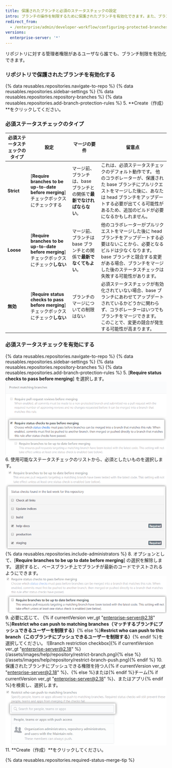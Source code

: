 ```yaml
---
title: 保護されたブランチと必須のステータスチェックの設定
intro: ブランチの操作を制限するために保護されたブランチを有効化できます。また、ブランチがプルリクエストでマージされる前、あるいはローカルブランチへのコミットが保護されたリモートブランチへプッシュされる前に、必須のステータスチェックを強制することができます。
redirect_from:
  - /enterprise/admin/developer-workflow/configuring-protected-branches-and-required-status-checks
versions:
  enterprise-server: '*'
---
```


リポジトリに対する管理者権限があるユーザなら誰でも、ブランチ制限を有効化できます。

### リポジトリで保護されたブランチを有効化する

{% data reusables.repositories.navigate-to-repo %}
{% data reusables.repositories.sidebar-settings %}
{% data reusables.repositories.repository-branches %}
{% data reusables.repositories.add-branch-protection-rules %}
5. **Create（作成）**をクリックしてください。

### 必須ステータスチェックのタイプ

| 必須ステータスチェックのタイプ | 設定                                                                          | マージの要件                                    | 留意点                                                                                                                               |
| --------------- | --------------------------------------------------------------------------- | ----------------------------------------- | --------------------------------------------------------------------------------------------------------------------------------- |
| **Strict**      | [**Require branches to be up-to-date before merging**] チェックボックスにチェックする      | マージ前、ブランチは、base ブランチとの関係で**最新でなければならない**。 | これは、必須ステータスチェックのデフォルト動作です。 他のコラボレーターが、保護された base ブランチにプルリクエストをマージした後に、あなたは head ブランチをアップデートする必要が出てくる可能性があるため、追加のビルドが必要になるかもしれません。 |
| **Loose**       | [**Require branches to be up-to-date before merging**] チェックボックスにチェック**しない** | マージ前、ブランチは base ブランチとの関係で**最新でなくてもよい**。   | 他のコラボレーターがプルリクエストをマージした後に head ブランチをアップデートする必要はないことから、必要となるビルドは少なくなります。 base ブランチと競合する変更がある場合、ブランチをマージした後のステータスチェックは失敗する可能性があります。 |
| **無効**          | [**Require status checks to pass before merging**] チェックボックスにチェック**しない**     | ブランチのマージについての制限はない                        | 必須ステータスチェックが有効化されていない場合、base ブランチにあわせてアップデートされているかどうかに関わらず、コラボレーターはいつでもブランチをマージできます。 このことで、変更の競合が発生する可能性が高まります。                   |

### 必須ステータスチェックを有効にする

{% data reusables.repositories.navigate-to-repo %}
{% data reusables.repositories.sidebar-settings %}
{% data reusables.repositories.repository-branches %}
{% data reusables.repositories.add-branch-protection-rules %}
5. [**Require status checks to pass before merging**] を選択します。 ![必須ステータスチェックのオプション](/assets/images/help/repository/required-status-checks.png)
6. 使用可能なステータスチェックのリストから、必須としたいものを選択します。 ![利用可能なステータスチェックの一覧](/assets/images/help/repository/required-statuses-list.png)
{% data reusables.repositories.include-administrators %}
8. オプションとして、[**Require branches to be up to date before merging**] の選択を解除します。 選択すると、ベースブランチ上でブランチが最新のコードでテストされるようにできます。 ![必須ステータスのチェックボックス、ゆるい、または厳格な](/assets/images/help/repository/protecting-branch-loose-status-new.png)
9. 必要に応じて、 {% if currentVersion ver_gt "enterprise-server@2.18" %}**Restrict who can push to matching branches（マッチするブランチにプッシュできるユーザーを制限する）**{% else %}**Restrict who can push to this branch（このブランチにプッシュできるユーザーを制限する）**{% endif %}を選択してください。 ![Branch restriction checkbox]{% if currentVersion ver_gt "enterprise-server@2.18" %}(/assets/images/help/repository/restrict-branch.png){% else %}(/assets/images/help/repository/restrict-branch-push.png){% endif %}
10. 保護されたブランチにプッシュできる権限を持つ人{% if currentVersion ver_gt "enterprise-server@2.18" %}、{% else %}または{% endif %}チーム{% if currentVersion ver_gt "enterprise-server@2.18" %}、またはアプリ{% endif %}を検索し、選択します。 ![ブランチ制限の検索](/assets/images/help/repository/restrict-branch-search.png)
11. **Create（作成）**をクリックしてください。

{% data reusables.repositories.required-status-merge-tip %}
